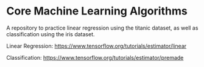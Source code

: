 # Core Machine Learning Algorithms
A repository to practice linear regression using the titanic dataset, as well as classification using the iris dataset.

Linear Regression: https://www.tensorflow.org/tutorials/estimator/linear

Classification: https://www.tensorflow.org/tutorials/estimator/premade
